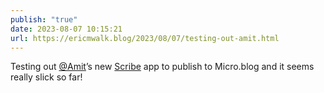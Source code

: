 ```yaml
---
publish: "true"
date: 2023-08-07 10:15:21
url: https://ericmwalk.blog/2023/08/07/testing-out-amit.html
---
```

Testing out [@Amit](https://micro.blog/Amit)’s new [Scribe](https://web.archive.org/web/20240227100432/https://www.amitgawande.com/2023/08/07/launching-scribe-a.html) app to publish to Micro.blog and it seems really slick so far!
